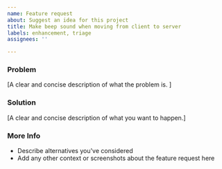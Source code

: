 ```yaml
---
name: Feature request
about: Suggest an idea for this project
title: Make beep sound when moving from client to server
labels: enhancement, triage
assignees: ''

---
```


### Problem ###

[A clear and concise description of what the problem is. ]

### Solution ###

[A clear and concise description of what you want to happen.]

### More Info ###

- Describe alternatives you've considered
- Add any other context or screenshots about the feature request here

